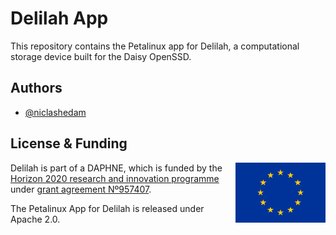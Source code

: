 
# Delilah App

This repository contains the Petalinux app for Delilah, a computational storage device built for the Daisy OpenSSD.

## Authors

- [@niclashedam](https://www.github.com/niclashedam)

## License & Funding

[<img src="media/europe.svg" height="96" align="right" alt="European emblem">](https://ec.europa.eu/)

Delilah is part of a DAPHNE, which is funded by the [Horizon 2020 research and innovation programme](https://ec.europa.eu/programmes/horizon2020/) under [grant agreement Nº957407](https://cordis.europa.eu/project/id/957407).

The Petalinux App for Delilah is released under Apache 2.0.
